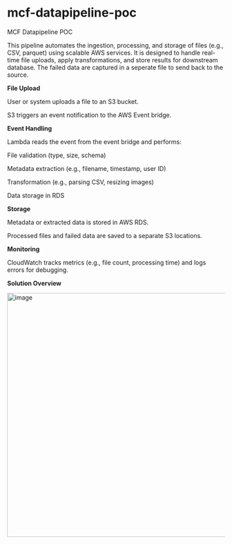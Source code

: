 # mcf-datapipeline-poc
MCF Datapipeline POC

This pipeline automates the ingestion, processing, and storage of files (e.g., CSV, parquet) using scalable AWS services. It is designed to handle real-time file uploads, apply transformations, and store results for downstream database. The failed data are captured in a seperate file to send back to the source.

**File Upload**

User or system uploads a file to an S3 bucket.

S3 triggers an event notification to the AWS Event bridge.

**Event Handling**

Lambda reads the event from the event bridge and performs:

File validation (type, size, schema)

Metadata extraction (e.g., filename, timestamp, user ID)

Transformation (e.g., parsing CSV, resizing images)

Data storage in RDS

**Storage**

Metadata or extracted data is stored in AWS RDS.

Processed files and failed data are saved to a separate S3 locations.

**Monitoring**

CloudWatch tracks metrics (e.g., file count, processing time) and logs errors for debugging.


**Solution Overview**

<img width="1358" height="564" alt="image" src="https://github.com/user-attachments/assets/b6b70660-ec8f-47f1-a24e-23c0b0f81e32" />
